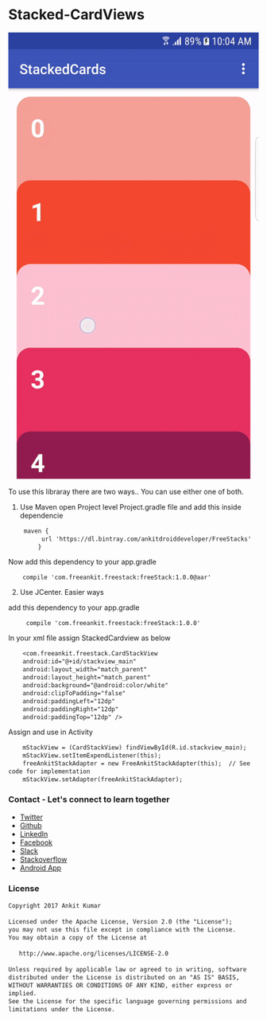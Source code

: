 # Stacked-CardViews


![GIF](https://github.com/AnkitDroidGit/Stacked-CardViews/blob/master/app/art/video.gif)


To use this libraray there are two ways.. You can use either one of both.


1. Use Maven
open Project level Project.gradle file and add this inside dependencie

		maven {
			 url 'https://dl.bintray.com/ankitdroiddeveloper/FreeStacks'
			}
		
Now add this dependency to your app.gradle

	    compile 'com.freeankit.freestack:freeStack:1.0.0@aar'
	
	
2. Use JCenter. Easier ways

add this dependency to your app.gradle

	     compile 'com.freeankit.freestack:freeStack:1.0.0'
			
In your xml file assign StackedCardview as below

        <com.freeankit.freestack.CardStackView
        android:id="@+id/stackview_main"
        android:layout_width="match_parent"
        android:layout_height="match_parent"
        android:background="@android:color/white"
        android:clipToPadding="false"
        android:paddingLeft="12dp"
        android:paddingRight="12dp"
        android:paddingTop="12dp" />
				
				
Assign and use in Activity

        mStackView = (CardStackView) findViewById(R.id.stackview_main);
        mStackView.setItemExpendListener(this);
        freeAnkitStackAdapter = new FreeAnkitStackAdapter(this);  // See code for implementation
        mStackView.setAdapter(freeAnkitStackAdapter);
	

### Contact - Let's connect to learn together
- [Twitter](https://twitter.com/KumarAnkitRKE)
- [Github](https://github.com/AnkitDroidGit)
- [LinkedIn](https://www.linkedin.com/in/kumarankitkumar/)
- [Facebook](https://www.facebook.com/freeankit)
- [Slack](https://ankitdroid.slack.com)
- [Stackoverflow](https://stackoverflow.com/users/3282461/android)
- [Android App](https://play.google.com/store/apps/details?id=com.freeankit.ankitprofile)


### License

    Copyright 2017 Ankit Kumar
    
    Licensed under the Apache License, Version 2.0 (the "License");
    you may not use this file except in compliance with the License.
    You may obtain a copy of the License at

       http://www.apache.org/licenses/LICENSE-2.0

    Unless required by applicable law or agreed to in writing, software
    distributed under the License is distributed on an "AS IS" BASIS,
    WITHOUT WARRANTIES OR CONDITIONS OF ANY KIND, either express or implied.
    See the License for the specific language governing permissions and
    limitations under the License.

